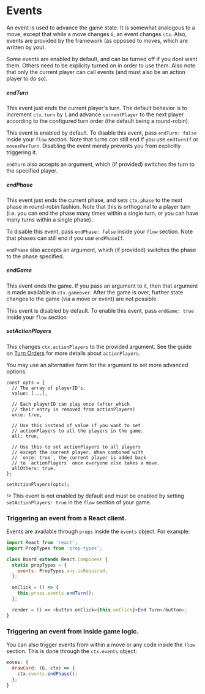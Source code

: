 # Events

An event is used to advance the game state. It is somewhat
analogous to a move, except that while a move changes
`G`, an event changes `ctx`. Also, events are provided by the
framework (as opposed to moves, which are written by you).

Some events are enabled by default, and can be turned off if you dont want them. Others need to be explicity turned on in order to use them. Also note that only the current player can call events (and must also be an action player to do so).

##### endTurn

This event just ends the current player's turn.
The default behavior is to increment `ctx.turn` by `1`
and advance `currentPlayer` to the next player according
to the configured turn order (the default being a round-robin).

This event is enabled by default. To disable this event,
pass `endTurn: false` inside your `flow` section. Note that
turns can still end if you use `endTurnIf` or `movesPerTurn`.
Disabling the event merely prevents you from explicitly
triggering it.

`endTurn` also accepts an argument, which (if provided)
switches the turn to the specified player.

##### endPhase

This event just ends the current phase, and sets `ctx.phase`
to the next phase in round-robin fashion. Note that this
is orthogonal to a player turn (i.e. you can end the phase
many times within a single turn, or you can have many
turns within a single phase).

To disable this event, pass `endPhase: false` inside your
`flow` section. Note that phases can still end if you use
`endPhaseIf`.

`endPhase` also accepts an argument, which (if provided)
switches the phase to the phase specified.

##### endGame

This event ends the game. If you pass an argument to it,
then that argument is made available in `ctx.gameover`.
After the game is over, further state changes to the game
(via a move or event) are not possible.

This event is disabled by default. To enable this event,
pass `endGame: true` inside your `flow` section

##### setActionPlayers

This changes `ctx.actionPlayers` to the provided argument.
See the guide on [Turn Orders](turn-order.md) for more
details about `actionPlayers`.

You may use an alternative form for the argument to set
more advanced options:

```
const opts = {
  // The array of playerID's.
  value: [...],

  // Each playerID can play once (after which
  // their entry is removed from actionPlayers)
  once: true,

  // Use this instead of value if you want to set
  // actionPlayers to all the players in the game.
  all: true,

  // Use this to set actionPlayers to all players
  // except the current player. When combined with
  // `once: true`, the current player is added back
  // to `actionPlayers` once everyone else takes a move.
  allOthers: true,
};

setActionPlayers(opts);
```

!> This event is not enabled by default and must be enabled
by setting `setActionPlayers: true` in the `flow` section
of your game.

### Triggering an event from a React client.

Events are available through `props` inside the
`events` object. For example:

```js
import React from 'react';
import PropTypes from 'prop-types';

class Board extends React.Component {
  static propTypes = {
    events: PropTypes.any.isRequired,
  };

  onClick = () => {
    this.props.events.endTurn();
  };

  render = () => <button onClick={this.onClick}>End Turn</button>;
}
```

### Triggering an event from inside game logic.

You can also trigger events from within a move or any
code inside the `flow` section. This is done through
the `ctx.events` object:

```js
moves: {
  drawCard: (G, ctx) => {
    ctx.events.endPhase();
  };
}
```

